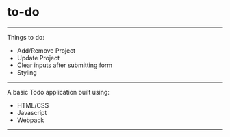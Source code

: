 # to-do

___
Things to do: 
* Add/Remove Project
* Update Project
* Clear inputs after submitting form
* Styling
___
A basic Todo application built using:
* HTML/CSS
* Javascript
* Webpack
___